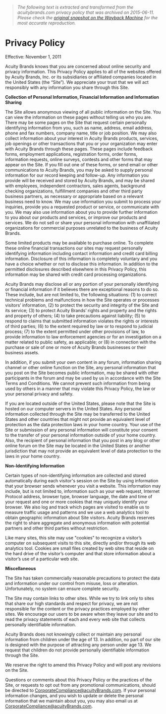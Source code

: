 > *The following text is extracted and transformed from the acuitybrands.com privacy policy that was archived on 2015-06-11. Please check the [original snapshot on the Wayback Machine](https://web.archive.org/web/20150611043000id_/http%3A//www.acuitybrands.com/privacy-policy) for the most accurate reproduction.*

# Privacy Policy

Effective: November 1, 2011

Acuity Brands knows that you are concerned about online security and privacy information. This Privacy Policy applies to all of the websites offered by Acuity Brands, Inc. or its subsidiaries or affiliated companies located in the United States (the “Site”). We appreciate your trust that we will act responsibly with any information you share through this Site.

**Collection of Personal Information, Financial Information and Information Sharing**

The Site allows anonymous viewing of all public information on the Site. You can view the information on these pages without telling us who you are. There may be some pages on the Site that request certain personally identifying information from you, such as name, address, email address, phone and fax numbers, company name, title or job position. We may also collect information about your interest in Acuity Brands products, services, job openings or other transactions that you or your organization may enter with Acuity Brands through these pages. These pages include feedback forms, employment applications, registration forms, order forms, information requests, online surveys, contests and other forms that may appear on the Site. If you fill out one of these forms, or send email or other communications to Acuity Brands, you may be asked to supply personal information for our record keeping and follow-up. Any information you provide will be received and stored by Acuity Brands, and may be shared with employees, independent contractors, sales agents, background checking organizations, fulfillment companies and other third party business partners, as necessary or appropriate based on a relevant business need to know. We may use information you submit to process your inquiries, provide you a requested product or service, or communicate with you. We may also use information about you to provide further information to you about our products and services, or improve our products and services. We do not sell or share your personal information with unaffiliated organizations for commercial purposes unrelated to the business of Acuity Brands.

Some limited products may be available to purchase online. To complete these online financial transactions our sites may request personally identifying information including contact information and credit card billing information. Disclosure of this information is completely voluntary and you have a choice whether or not to disclose this information. In addition to the permitted disclosures described elsewhere in this Privacy Policy, this information may be shared with credit card processing organizations.

Acuity Brands may disclose all or any portion of your personally identifying or financial information if it believes there are exceptional reasons to do so. These include, but are not limited to, the following situations: (1) to correct technical problems and malfunctions in how the Site operates or processes visitors’ information, (2) to protect the security and integrity of the Site and its service; (3) to protect Acuity Brands’ rights and property and the rights and property of others; (4) to take precautions against liability; (5) to respond to claims that submitted information violates the rights or interests of third parties; (6) to the extent required by law or to respond to judicial process; (7) to the extent permitted under other provisions of law, to provide information to law enforcement agencies or for an investigation on a matter related to public safety, as applicable; or (8) in connection with the purchase or sale of one or more of Acuity Brands businesses or their business assets.

In addition, if you submit your own content in any forum, information sharing channel or other online function on the Site, any personal information that you post on the Site becomes public information, may be shared with other participants in the forum and may be used by us in accordance with the Site Terms and Conditions. We cannot prevent such information from being used by others in a manner that may violate this Privacy Policy, the law or your personal privacy and safety.

If you are located outside of the United States, please note that the Site is hosted on our computer servers in the United States. Any personal information collected through the Site may be transferred to the United States and other countries that might not provide an equivalent level of protection as the data protection laws in your home country. Your use of the Site or submission of any personal information will constitute your consent to the transfer of your personal information outside of your home country. Also, the recipient of personal information that you post in any blog or other online forum on the Site may be located in the United States or another jurisdiction that may not provide an equivalent level of data protection to the laws in your home country.

**Non-Identifying Information**

Certain types of non-identifying information are collected and stored automatically during each visitor's session on the Site by using information that your browser sends whenever you visit a website. This information may include, but is not limited to, information such as your web request, Internet Protocol address, browser type, browser language, the date and time of your request and one or more cookies that may uniquely identify your browser. We also log and track which pages are visited to enable us to measure traffic usage and patterns and we use a web analytics tool to obtain geographic information about Site visitors. Acuity Brands reserves the right to share aggregate and anonymous information with potential partners and other third parties without restriction.

Like many sites, this site may use "cookies" to recognize a visitor’s computer on subsequent visits to this site, directly and/or through its web analytics tool. Cookies are small files created by web sites that reside on the hard drive of the visitor’s computer and that store information about a visitor’s use of a particular web site.

**Miscellaneous**

The Site has taken commercially reasonable precautions to protect the data and information under our control from misuse, loss or alteration. Unfortunately, no system can ensure complete security.

The Site may contain links to other sites. While we try to link only to sites that share our high standards and respect for privacy, we are not responsible for the content or the privacy practices employed by other sites. We encourage our users to be aware when they leave our site and to read the privacy statements of each and every web site that collects personally identifiable information.

Acuity Brands does not knowingly collect or maintain any personal information from children under the age of 13. In addition, no part of our site is designed with the purpose of attracting any person under age 13. We request that children do not provide personally identifiable information through the Site.

We reserve the right to amend this Privacy Policy and will post any revisions on the Site.

Questions or comments about this Privacy Policy or the practices of the Site, or requests to opt out from any promotional communications, should be directed to [CorporateCompliance@acuityBrands.com](mailto:CorporateCompliance@acuityBrands.com?subject=Comments%20about%20Privacy%20Policy%20AB.com). If your personal information changes, and you wish to update or delete the personal information that we maintain about you, you may also email us at [CorporateCompliance@acuityBrands.com](mailto:CorporateCompliance@acuityBrands.com?subject=Personal%20Info%20Change).
